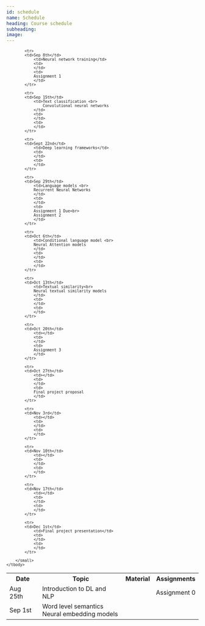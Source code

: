 ```yaml
---
id: schedule
name: Schedule
heading: Course schedule
subheading: 
image: 
---
```


<table class="table table-condensed">
	<tbody>
		<tr>
			<th>Date</th>
			<th>Topic</th>
			<th>Material</th>
			<th>Assignments</th>
		</tr>
		<small>
			<tr>
			<td>Aug 25th</td>
				<td>Introduction to DL and NLP</td>
				<td>
				</td>
				<td>
				Assignment 0
				</td>
			</tr>
			<tr>
			<td>Sep 1st</td>
				<td>Word level semantics <br>
				Neural embedding models</td>
				<td>
				</td>
				<td>
				</td>
			</tr>

			<tr>
			<td>Sep 8th</td>
				<td>Neural network training</td>
				<td>
				</td>
				<td>
				Assignment 1
				</td>
			</tr>

			<tr>
			<td>Sep 15th</td>
				<td>Text classification <br>
                    Convolutional neural networks
				</td>
				<td>
				</td>
				<td>
				</td>
			</tr>

			<tr>
			<td>Sept 22nd</td>
				<td>Deep learning frameworks</td>
				<td>
				</td>
				<td>
				</td>
			</tr>

			<tr>
			<td>Sep 29th</td>
				<td>Language models <br>
				Recurrent Neural Networks
				</td>
				<td>
				</td>
				<td>
				Assignment 1 Due<br>
				Assignment 2
				</td>
			</tr>

			<tr>
			<td>Oct 6th</td>
				<td>Conditional language model <br>
				Neural Attention models
				</td>
				<td>
				</td>
				<td>
				</td>
			</tr>

			<tr>
			<td>Oct 13th</td>
				<td>Textual similarity<br>
				Neural textual similarity models
				</td>
				<td>
				</td>
				<td>
				</td>
			</tr>

			<tr>
			<td>Oct 20th</td>
				<td></td>
				<td>
				</td>
				<td>
				Assignment 3
				</td>
			</tr>

			<tr>
			<td>Oct 27th</td>
				<td></td>
				<td>
				</td>
				<td>
				Final project proposal
				</td>
			</tr>

			<tr>
			<td>Nov 3rd</td>
				<td></td>
				<td>
				</td>
				<td>
				</td>
			</tr>

			<tr>
			<td>Nov 10th</td>
				<td></td>
				<td>
				</td>
				<td>
				</td>
			</tr>

			<tr>
			<td>Nov 17th</td>
				<td></td>
				<td>
				</td>
				<td>
				</td>
			</tr>

			<tr>
			<td>Dec 1st</td>
				<td>Final project presentation</td>
				<td>
				</td>
				<td>
				</td>
			</tr>

		</small>
	</tbody>
</table>
